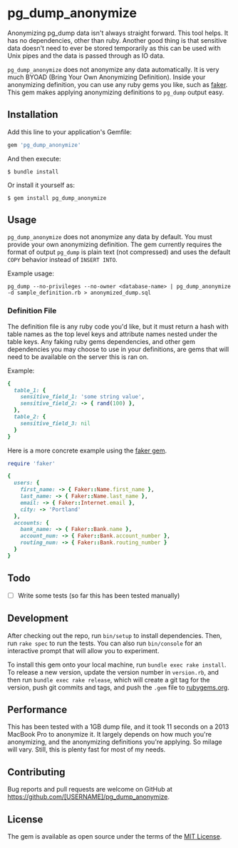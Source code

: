 # pg_dump_anonymize

Anonymizing pg_dump data isn't always straight forward. This tool helps. It has no dependencies, other than ruby. Another good thing is that sensitive data doesn't need to ever be stored temporarily as this can be used with Unix pipes and the data is passed through as IO data.

`pg_dump_anonymize` does not anonymize any data automatically. It is very much BYOAD (Bring Your Own Anonymizing Definition). Inside your anonymizing definition, you can use any ruby gems you like, such as [faker](https://github.com/faker-ruby/faker). This gem makes applying anonymizing definitions to `pg_dump` output easy.

## Installation

Add this line to your application's Gemfile:

```ruby
gem 'pg_dump_anonymize'
```

And then execute:

    $ bundle install

Or install it yourself as:

    $ gem install pg_dump_anonymize

## Usage

`pg_dump_anonymize` does not anonymize any data by default. You must provide your own anonymizing definition. The gem currently requires the format of output `pg_dump` is plain text (not compressed) and uses the default `COPY` behavior instead of `INSERT INTO`.

Example usage:

```
pg_dump --no-privileges --no-owner <database-name> | pg_dump_anonymize -d sample_definition.rb > anonymized_dump.sql
```

### Definition File

The definition file is any ruby code you'd like, but it must return a hash with table names as the top level keys and attribute names nested under the table keys. Any faking ruby gems dependencies, and other gem dependencies you may choose to use in your definitions, are gems that will need to be available on the server this is ran on.

Example:

```ruby
{
  table_1: {
    sensitive_field_1: 'some string value',
    sensitive_field_2: -> { rand(100) },
  },
  table_2: {
    sensitive_field_3: nil
  }
}
```

Here is a more concrete example using the [faker gem](https://github.com/faker-ruby/faker).

```ruby
require 'faker'

{
  users: {
    first_name: -> { Faker::Name.first_name },
    last_name: -> { Faker::Name.last_name },
    email: -> { Faker::Internet.email },
    city: -> 'Portland'
  },
  accounts: {
    bank_name: -> { Faker::Bank.name },
    account_num: -> { Faker::Bank.account_number },
    routing_num: -> { Faker::Bank.routing_number }
  }
}
```

## Todo
- [ ] Write some tests (so far this has been tested manually)

## Development

After checking out the repo, run `bin/setup` to install dependencies. Then, run `rake spec` to run the tests. You can also run `bin/console` for an interactive prompt that will allow you to experiment.

To install this gem onto your local machine, run `bundle exec rake install`. To release a new version, update the version number in `version.rb`, and then run `bundle exec rake release`, which will create a git tag for the version, push git commits and tags, and push the `.gem` file to [rubygems.org](https://rubygems.org).

## Performance

This has been tested with a 1GB dump file, and it took 11 seconds on a 2013 MacBook Pro to anonymize it. It largely depends on how much you're anonymizing, and the anonymizing definitions you're applying. So milage will vary. Still, this is plenty fast for most of my needs.

## Contributing

Bug reports and pull requests are welcome on GitHub at https://github.com/[USERNAME]/pg_dump_anonymize.


## License

The gem is available as open source under the terms of the [MIT License](https://opensource.org/licenses/MIT).
